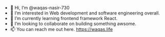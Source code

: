 - 👋 Hi, I’m @waqas-nasir-730
- 👀 I’m interested in Web development and software engineering overall.
- 🌱 I’m currently learning frontend framework React.
- 💞️ I’m looking to collaborate on building something awsome.
- 📫 You can reach me out here. https://waqas.life
